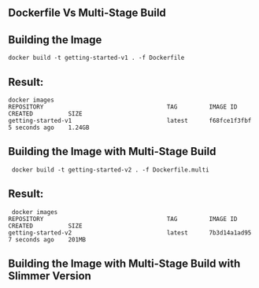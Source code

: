 ## Dockerfile Vs Multi-Stage Build


## Building the Image

```
docker build -t getting-started-v1 . -f Dockerfile
```

## Result:

```
docker images
REPOSITORY                                   TAG         IMAGE ID       CREATED          SIZE
getting-started-v1                           latest      f68fce1f3fbf   5 seconds ago    1.24GB
```

## Building the Image with Multi-Stage Build

```
 docker build -t getting-started-v2 . -f Dockerfile.multi
```

## Result:

```
 docker images
REPOSITORY                                   TAG         IMAGE ID       CREATED          SIZE
getting-started-v2                           latest      7b3d14a1ad95   7 seconds ago    201MB
```

## Building the Image with Multi-Stage Build with Slimmer Version


